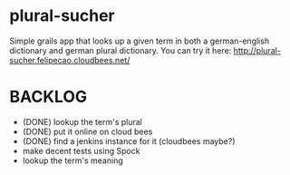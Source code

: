 plural-sucher
=============

Simple grails app that looks up a given term in both a german-english dictionary and german plural dictionary. You can try it here: http://plural-sucher.felipecao.cloudbees.net/


BACKLOG
======

- (DONE) lookup the term's plural
- (DONE) put it online on cloud bees
- (DONE) find a jenkins instance for it (cloudbees maybe?)  
- make decent tests using Spock
- lookup the term's meaning 